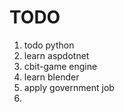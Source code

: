 # TODO

1. todo python
2. learn aspdotnet
3. cbit-game engine
4. learn blender
5. apply government job
6. 